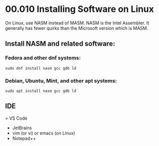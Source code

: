 # 00.010 Installing Software on Linux

On Linux, use NASM instead of MASM.  NASM is the Intel Assembler.  It generally has fewer quirks than the Microsoft version which is MASM.  

## Install NASM and related software:

### Fedora and other dnf systems:

    sudo dnf install nasm gcc gdb ld

### Debian, Ubuntu, Mint, and other apt systems:

    sudo apt install nasm gcc gdb ld

## IDE

= VS Code
- JetBrains
- vim (or vi) or emacs (on Linux)
- Notepad++

